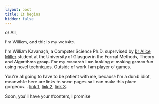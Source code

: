 ```yaml
---
layout: post
title: It begins
hidden: false
---
```


o/ All,

I'm William, and this is my website.

I'm William Kavanagh, a Computer Science Ph.D. supervised by [Dr Alice Miller](https://www.gla.ac.uk/schools/computing/staff/alicemiller/) student at the University of Glasgow in the Formal Methods, Theory and Algorithms group. For my research I am looking at making games fun using novel techniques. Outside of work I am player of games.

You're all going to have to be patient with me, because I'm a dumb idiot, meanwhile here are links to some pages so I can make this place gorgeous...
[link 1](/hidden_area_lol_1/),
[link 2](/hidden_area_lol_2/),
[link 3](/hidden_area_lol_3/).

Soon, you'll have your #content, I promise.
